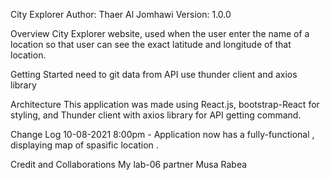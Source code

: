 City Explorer
Author: Thaer Al Jomhawi Version: 1.0.0

Overview
City Explorer website, used when the user enter the name of a location so that user can see the exact latitude and longitude of that location.

Getting Started
need to git data from API
use thunder client and axios library

Architecture
This application was made using React.js, bootstrap-React for styling, and Thunder client with axios library for API getting command.

Change Log
10-08-2021 8:00pm - Application now has a fully-functional , displaying map of spasific location .

Credit and Collaborations
My lab-06 partner Musa Rabea
